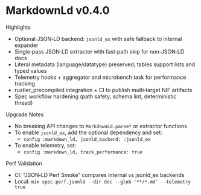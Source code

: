 # MarkdownLd v0.4.0

Highlights
- Optional JSON‑LD backend: `jsonld_ex` with safe fallback to internal expander
- Single‑pass JSON‑LD extractor with fast‑path skip for non‑JSON‑LD docs
- Literal metadata (language/datatype) preserved; tables support lists and typed values
- Telemetry hooks + aggregator and microbench task for performance tracking
- rustler_precompiled integration + CI to publish multi‑target NIF artifacts
- Spec workflow hardening (path safety, schema lint, deterministic thread)

Upgrade Notes
- No breaking API changes to `MarkdownLd.parse*` or extractor functions
- To enable `jsonld_ex`, add the optional dependency and set:
  - `config :markdown_ld, jsonld_backend: :jsonld_ex`
- To enable telemetry, set:
  - `config :markdown_ld, track_performance: true`

Perf Validation
- CI: “JSON‑LD Perf Smoke” compares internal vs jsonld_ex backends
- Local: `mix spec.perf.jsonld --dir doc --glob '**/*.md' --telemetry true`
